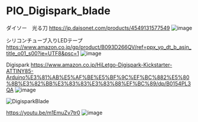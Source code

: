 # PIO_Digispark_blade

ダイソー　光る刀
https://jp.daisonet.com/products/4549131577549
![image](https://user-images.githubusercontent.com/1894619/130328299-a8fbd3cd-fda4-4db1-bf2d-a0e9a5dd0a59.png)

シリコンチューブ入りLEDテープ
https://www.amazon.co.jp/gp/product/B093D266QV/ref=ppx_yo_dt_b_asin_title_o01_s00?ie=UTF8&psc=1
![image](https://user-images.githubusercontent.com/1894619/130328452-e9308500-69ec-45e8-af00-48debaaa2d8e.png)

Digispark
https://www.amazon.co.jp/HiLetgo-Digispark-Kickstarter-ATTINY85-Arduino%E3%81%AB%E5%AF%BE%E5%BF%9C%EF%BC%882%E5%80%8B%E3%82%BB%E3%83%83%E3%83%88%EF%BC%89/dp/B0154PL3QA
![image](https://user-images.githubusercontent.com/1894619/130328403-dc810749-2e8a-4ce6-b83e-15e1b3575011.png)

![DigisparkBlade](https://user-images.githubusercontent.com/1894619/130329641-5447f99f-126a-4186-a2db-aedc090d598a.png)

https://youtu.be/m1EmuZv7tr0
![image](https://user-images.githubusercontent.com/1894619/130328542-02978f8d-d207-4d11-964f-95fa18ab50a6.png)
 
 

